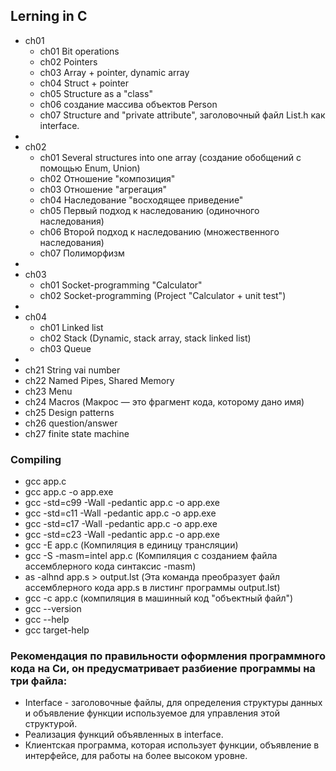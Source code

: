 
## Lerning in C

- ch01
  - ch01 Bit operations
  - ch02 Pointers
  - ch03 Array + pointer, dynamic array
  - ch04 Struct + pointer
  - ch05 Structure as a "class"
  - ch06 создание массива объектов Person
  - ch07 Structure and "private attribute", заголовочный файл List.h как interface.
-
- ch02 
  - ch01 Several structures into one array (создание обобщений с помощью Enum, Union)
  - ch02 Отношение "композиция"
  - ch03 Отношение "aгрегация"
  - ch04 Наследование	"восходящее приведение"
  - ch05 Первый подход к наследованию (одиночного наследования) 
  - ch06 Второй подход к наследованию (множественного наследования)
  - ch07 Полиморфизм
-
- ch03
  - ch01 Socket-programming "Calculator" 
  - ch02 Socket-programming (Project "Calculator + unit test")
-
- ch04 
  - ch01 Linked list
  - ch02 Stack (Dynamic, stack array, stack linked list)
  - ch03 Queue
- 
- ch21 String vai number
- ch22 Named Pipes, Shared Memory
- ch23 Menu
- ch24 Macros (Макрос — это фрагмент кода, которому дано имя)
- ch25 Design patterns
- ch26 question/answer
- ch27 finite state machine

### Compiling

- gcc app.c
- gcc app.c -o app.exe
- gcc -std=c99 -Wall -pedantic app.c -o app.exe
- gcc -std=c11 -Wall -pedantic app.c -o app.exe
- gcc -std=c17 -Wall -pedantic app.c -o app.exe
- gcc -std=c23 -Wall -pedantic app.c -o app.exe
- gcc -E app.c (Компиляция в единицу трансляции)
- gcc -S -masm=intel app.c (Компиляция с созданием файла ассемблерного кода синтаксис -masm)
- as -alhnd app.s > output.lst (Эта команда преобразует файл ассемблерного кода app.s в листинг программы output.lst)
- gcc -c app.c (компиляция в машинный код "объектный файл")
- gcc --version
- gcc --help
- gcc target-help

### Рекомендация по правильности оформления программного кода на Cи, он предусматривает разбиение программы на три файла: 
- Interface - заголовочные файлы, для определения структуры данных и объявление функции используемое для управления этой структурой.
- Реализация функций объявленных в interface.
- Клиентская программа, которая использует функции, объявление в интерфейсе, для работы на более высоком уровне. 
